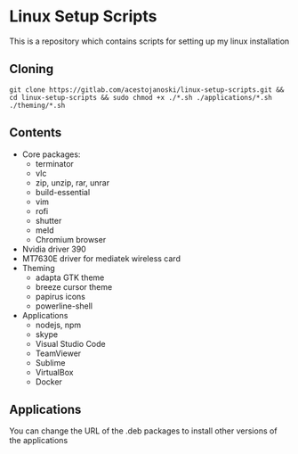 # Linux Setup Scripts

This is a repository which contains scripts for setting up my linux installation

## Cloning
`
git clone https://gitlab.com/acestojanoski/linux-setup-scripts.git && cd linux-setup-scripts && sudo chmod +x ./*.sh ./applications/*.sh ./theming/*.sh
`
## Contents

*   Core packages:
    - terminator
    - vlc
    - zip, unzip, rar, unrar
    - build-essential
    - vim 
    - rofi
    - shutter
    - meld
    - Chromium browser
*   Nvidia driver 390
*   MT7630E driver for mediatek wireless card
*   Theming
    - adapta GTK theme
    - breeze cursor theme
    - papirus icons
    - powerline-shell
* Applications
    - nodejs, npm
    - skype
    - Visual Studio Code
    - TeamViewer
    - Sublime
    - VirtualBox
    - Docker

## Applications

You can change the URL of the .deb packages to install other versions of the applications
